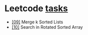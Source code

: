 # Leetcode **[tasks](https://leetcode.com/list/xoqag3yj/)**

* [[09]](https://leetcode.com/problems/merge-k-sorted-lists/) Merge k Sorted Lists
* [[10]](https://leetcode.com/problems/search-in-rotated-sorted-array/) Search in Rotated Sorted Array
